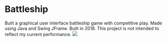 # Battleship
Built a graphical user interface battleship game with competitive play. Made using Java and Swing JFrame. Built in 2018. This project is not intended to reflect my current performance.
![](https://i.imgur.com/00FM3HC.png)
